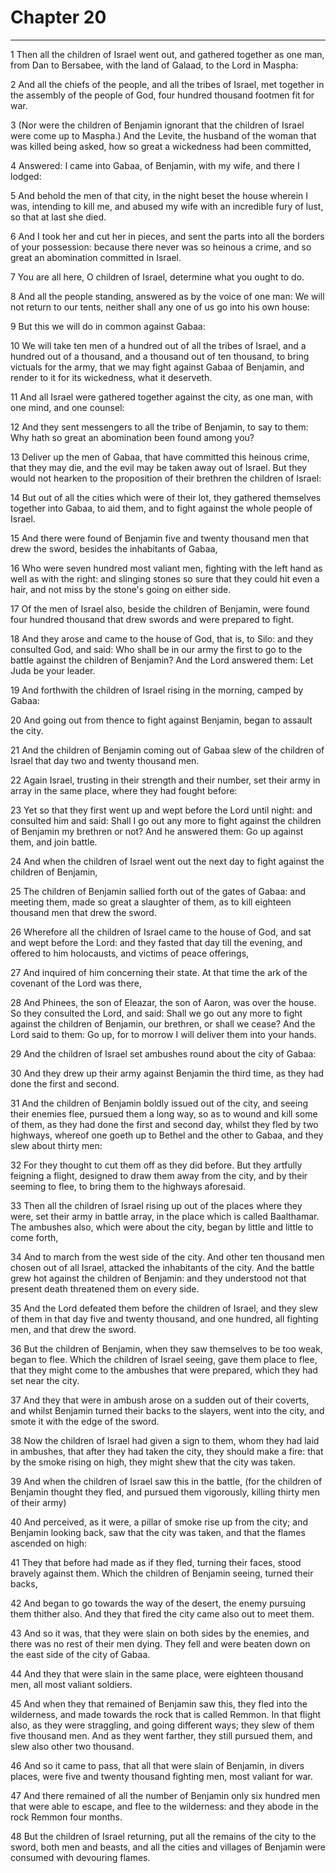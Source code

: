 # Chapter 20

***

1 Then all the children of Israel went out, and gathered together as one man, from Dan to Bersabee, with the land of Galaad, to the Lord in Maspha:

2 And all the chiefs of the people, and all the tribes of Israel, met together in the assembly of the people of God, four hundred thousand footmen fit for war.

3 (Nor were the children of Benjamin ignorant that the children of Israel were come up to Maspha.) And the Levite, the husband of the woman that was killed being asked, how so great a wickedness had been committed,

4 Answered: I came into Gabaa, of Benjamin, with my wife, and there I lodged:

5 And behold the men of that city, in the night beset the house wherein I was, intending to kill me, and abused my wife with an incredible fury of lust, so that at last she died.

6 And I took her and cut her in pieces, and sent the parts into all the borders of your possession: because there never was so heinous a crime, and so great an abomination committed in Israel.

7 You are all here, O children of Israel, determine what you ought to do.

8 And all the people standing, answered as by the voice of one man: We will not return to our tents, neither shall any one of us go into his own house:

9 But this we will do in common against Gabaa:

10 We will take ten men of a hundred out of all the tribes of Israel, and a hundred out of a thousand, and a thousand out of ten thousand, to bring victuals for the army, that we may fight against Gabaa of Benjamin, and render to it for its wickedness, what it deserveth.

11 And all Israel were gathered together against the city, as one man, with one mind, and one counsel:

12 And they sent messengers to all the tribe of Benjamin, to say to them: Why hath so great an abomination been found among you?

13 Deliver up the men of Gabaa, that have committed this heinous crime, that they may die, and the evil may be taken away out of Israel. But they would not hearken to the proposition of their brethren the children of Israel:

14 But out of all the cities which were of their lot, they gathered themselves together into Gabaa, to aid them, and to fight against the whole people of Israel.

15 And there were found of Benjamin five and twenty thousand men that drew the sword, besides the inhabitants of Gabaa,

16 Who were seven hundred most valiant men, fighting with the left hand as well as with the right: and slinging stones so sure that they could hit even a hair, and not miss by the stone's going on either side.

17 Of the men of Israel also, beside the children of Benjamin, were found four hundred thousand that drew swords and were prepared to fight.

18 And they arose and came to the house of God, that is, to Silo: and they consulted God, and said: Who shall be in our army the first to go to the battle against the children of Benjamin? And the Lord answered them: Let Juda be your leader.

19 And forthwith the children of Israel rising in the morning, camped by Gabaa:

20 And going out from thence to fight against Benjamin, began to assault the city.

21 And the children of Benjamin coming out of Gabaa slew of the children of Israel that day two and twenty thousand men.

22 Again Israel, trusting in their strength and their number, set their army in array in the same place, where they had fought before:

23 Yet so that they first went up and wept before the Lord until night: and consulted him and said: Shall I go out any more to fight against the children of Benjamin my brethren or not? And he answered them: Go up against them, and join battle.

24 And when the children of Israel went out the next day to fight against the children of Benjamin,

25 The children of Benjamin sallied forth out of the gates of Gabaa: and meeting them, made so great a slaughter of them, as to kill eighteen thousand men that drew the sword.

26 Wherefore all the children of Israel came to the house of God, and sat and wept before the Lord: and they fasted that day till the evening, and offered to him holocausts, and victims of peace offerings,

27 And inquired of him concerning their state. At that time the ark of the covenant of the Lord was there,

28 And Phinees, the son of Eleazar, the son of Aaron, was over the house. So they consulted the Lord, and said: Shall we go out any more to fight against the children of Benjamin, our brethren, or shall we cease? And the Lord said to them: Go up, for to morrow I will deliver them into your hands.

29 And the children of Israel set ambushes round about the city of Gabaa:

30 And they drew up their army against Benjamin the third time, as they had done the first and second.

31 And the children of Benjamin boldly issued out of the city, and seeing their enemies flee, pursued them a long way, so as to wound and kill some of them, as they had done the first and second day, whilst they fled by two highways, whereof one goeth up to Bethel and the other to Gabaa, and they slew about thirty men:

32 For they thought to cut them off as they did before. But they artfully feigning a flight, designed to draw them away from the city, and by their seeming to flee, to bring them to the highways aforesaid.

33 Then all the children of Israel rising up out of the places where they were, set their army in battle array, in the place which is called Baalthamar. The ambushes also, which were about the city, began by little and little to come forth,

34 And to march from the west side of the city. And other ten thousand men chosen out of all Israel, attacked the inhabitants of the city. And the battle grew hot against the children of Benjamin: and they understood not that present death threatened them on every side.

35 And the Lord defeated them before the children of Israel, and they slew of them in that day five and twenty thousand, and one hundred, all fighting men, and that drew the sword.

36 But the children of Benjamin, when they saw themselves to be too weak, began to flee. Which the children of Israel seeing, gave them place to flee, that they might come to the ambushes that were prepared, which they had set near the city.

37 And they that were in ambush arose on a sudden out of their coverts, and whilst Benjamin turned their backs to the slayers, went into the city, and smote it with the edge of the sword.

38 Now the children of Israel had given a sign to them, whom they had laid in ambushes, that after they had taken the city, they should make a fire: that by the smoke rising on high, they might shew that the city was taken.

39 And when the children of Israel saw this in the battle, (for the children of Benjamin thought they fled, and pursued them vigorously, killing thirty men of their army)

40 And perceived, as it were, a pillar of smoke rise up from the city; and Benjamin looking back, saw that the city was taken, and that the flames ascended on high:

41 They that before had made as if they fled, turning their faces, stood bravely against them. Which the children of Benjamin seeing, turned their backs,

42 And began to go towards the way of the desert, the enemy pursuing them thither also. And they that fired the city came also out to meet them.

43 And so it was, that they were slain on both sides by the enemies, and there was no rest of their men dying. They fell and were beaten down on the east side of the city of Gabaa.

44 And they that were slain in the same place, were eighteen thousand men, all most valiant soldiers.

45 And when they that remained of Benjamin saw this, they fled into the wilderness, and made towards the rock that is called Remmon. In that flight also, as they were straggling, and going different ways; they slew of them five thousand men. And as they went farther, they still pursued them, and slew also other two thousand.

46 And so it came to pass, that all that were slain of Benjamin, in divers places, were five and twenty thousand fighting men, most valiant for war.

47 And there remained of all the number of Benjamin only six hundred men that were able to escape, and flee to the wilderness: and they abode in the rock Remmon four months.

48 But the children of Israel returning, put all the remains of the city to the sword, both men and beasts, and all the cities and villages of Benjamin were consumed with devouring flames.

